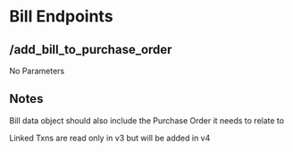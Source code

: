 # Bill Endpoints

## /add_bill_to_purchase_order

No Parameters

## Notes

Bill data object should also include the Purchase Order it needs to relate to

Linked Txns are read only in v3 but will be added in v4
